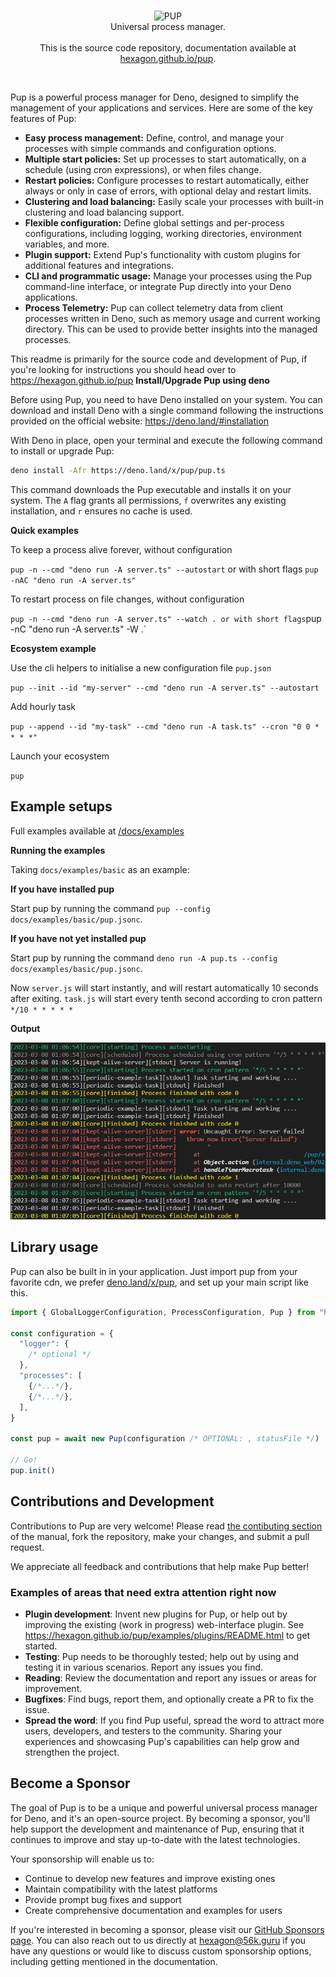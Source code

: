 <br>
<p align="center">
<img src="https://cdn.jsdelivr.net/gh/hexagon/pup@master/docs/resources/pup_dark.png" alt="PUP"><br>
Universal process manager.<br><br>
This is the source code repository, documentation available at <a href="https://hexagon.github.io/pup">hexagon.github.io/pup</a>.
</p>

<br>

Pup is a powerful process manager for Deno, designed to simplify the management of your applications and services. Here are some of the key features of Pup:

- **Easy process management:** Define, control, and manage your processes with simple commands and configuration options.
- **Multiple start policies:** Set up processes to start automatically, on a schedule (using cron expressions), or when files change.
- **Restart policies:** Configure processes to restart automatically, either always or only in case of errors, with optional delay and restart limits.
- **Clustering and load balancing:** Easily scale your processes with built-in clustering and load balancing support.
- **Flexible configuration:** Define global settings and per-process configurations, including logging, working directories, environment variables, and more.
- **Plugin support:** Extend Pup's functionality with custom plugins for additional features and integrations.
- **CLI and programmatic usage:** Manage your processes using the Pup command-line interface, or integrate Pup directly into your Deno applications.
- **Process Telemetry:** Pup can collect telemetry data from client processes written in Deno, such as memory usage and current working directory. This can be used to provide better insights into the
  managed processes.

This readme is primarily for the source code and development of Pup, if you're looking for instructions you should head over to <https://hexagon.github.io/pup> **Install/Upgrade Pup using deno**

Before using Pup, you need to have Deno installed on your system. You can download and install Deno with a single command following the instructions provided on the official website:
<https://deno.land/#installation>

With Deno in place, open your terminal and execute the following command to install or upgrade Pup:

```bash
deno install -Afr https://deno.land/x/pup/pup.ts
```

This command downloads the Pup executable and installs it on your system. The `A` flag grants all permissions, `f` overwrites any existing installation, and `r` ensures no cache is used.

**Quick examples**

To keep a process alive forever, without configuration

`pup -n --cmd "deno run -A server.ts" --autostart` or with short flags `pup -nAC "deno run -A server.ts"`

To restart process on file changes, without configuration

`pup -n --cmd "deno run -A server.ts" --watch . or with short flags`pup -nC "deno run -A server.ts" -W .`

**Ecosystem example**

Use the cli helpers to initialise a new configuration file `pup.json`

`pup --init --id "my-server" --cmd "deno run -A server.ts" --autostart`

Add hourly task

`pup --append --id "my-task" --cmd "deno run -A task.ts" --cron "0 0 * * * *"`

Launch your ecosystem

`pup`

## Example setups

Full examples available at [/docs/examples](/docs/examples)

**Running the examples**

Taking `docs/examples/basic` as an example:

**If you have installed pup**

Start pup by running the command `pup --config docs/examples/basic/pup.jsonc`.

**If you have not yet installed pup**

Start pup by running the command `deno run -A pup.ts --config docs/examples/basic/pup.jsonc`.

Now `server.js` will start instantly, and will restart automatically 10 seconds after exiting. `task.js` will start every tenth second according to cron pattern `*/10 * * * * *`

**Output**

![Pup example logs](/docs/resources/pup-logs.png "Pup example logs")

## Library usage

Pup can also be built in in your application. Just import pup from your favorite cdn, we prefer [deno.land/x/pup](https://deno.land/x/pup), and set up your main script like this.

```ts
import { GlobalLoggerConfiguration, ProcessConfiguration, Pup } from "https://deno.land/x/pup/pup.ts"

const configuration = {
  "logger": {
    /* optional */
  },
  "processes": [
    {/*...*/},
    {/*...*/},
  ],
}

const pup = await new Pup(configuration /* OPTIONAL: , statusFile */)

// Go!
pup.init()
```

## Contributions and Development

Contributions to Pup are very welcome! Please read [the contibuting section](https://hexagon.github.io/pup/contributing.html) of the manual, fork the repository, make your changes, and submit a pull
request.

We appreciate all feedback and contributions that help make Pup better!

### Examples of areas that need extra attention right now

- **Plugin development**: Invent new plugins for Pup, or help out by improving the existing (work in progress) web-interface plugin. See <https://hexagon.github.io/pup/examples/plugins/README.html> to
  get started.
- **Testing**: Pup needs to be thoroughly tested; help out by using and testing it in various scenarios. Report any issues you find.
- **Reading**: Review the documentation and report any issues or areas for improvement.
- **Bugfixes**: Find bugs, report them, and optionally create a PR to fix the issue.
- **Spread the word**: If you find Pup useful, spread the word to attract more users, developers, and testers to the community. Sharing your experiences and showcasing Pup's capabilities can help grow
  and strengthen the project.

## Become a Sponsor

The goal of Pup is to be a unique and powerful universal process manager for Deno, and it's an open-source project. By becoming a sponsor, you'll help support the development and maintenance of Pup,
ensuring that it continues to improve and stay up-to-date with the latest technologies.

Your sponsorship will enable us to:

- Continue to develop new features and improve existing ones
- Maintain compatibility with the latest platforms
- Provide prompt bug fixes and support
- Create comprehensive documentation and examples for users

If you're interested in becoming a sponsor, please visit our [GitHub Sponsors page](https://github.com/sponsors/hexagon). You can also reach out to us directly at <hexagon@56k.guru> if you have any
questions or would like to discuss custom sponsorship options, including getting mentioned in the documentation.
